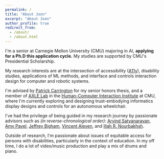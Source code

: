 ```yaml
---
permalink: /
title: "About Joon"
excerpt: "About Joon"
author_profile: true
redirect_from: 
  - /about/
  - /about.html
---
```


I'm a senior at Carnegie Mellon University (CMU) majoring in AI, __applying for a Ph.D this application cycle.__ My studies are supported by CMU's Presidential Scholarship.

My research interests are at the intersection of accessibility ([A11y](https://www.a11yproject.com)), disability studies, applications of ML methods, and interface and controls interaction design for computer and robotic systems.

I'm advised by [Patrick Carrington](https://www.patrickcarrington.com) for my senior honors thesis, and a member of [AXLE Lab](https://axle-lab.com) in the [Human-Computer Interaction Institute](https://www.hcii.cmu.edu) at CMU, where I'm currently exploring and designing trust-embodying informatics display designs and controls for an autonomous wheelchair.

I've had the privilege of being guided in my research journey by passionate advisors such as _(in reverse-chronological order)_: [Arvind Satyanarayan](https://arvindsatya.com), [Amy Pavel](https://amypavel.com), [Jeffrey Bigham](https://www.cs.cmu.edu/~jbigham/), [Vincent Aleven](http://www.cs.cmu.edu/~aleven/), and [Illah R. Nourbakhsh](https://www.cs.cmu.edu/~illah/).

Outside of research, I'm passionate about issues of equitable access for persons with disabilities, particularly in the context of education. In my off time, I do a lot of video/music production and play a mix of drums and piano.